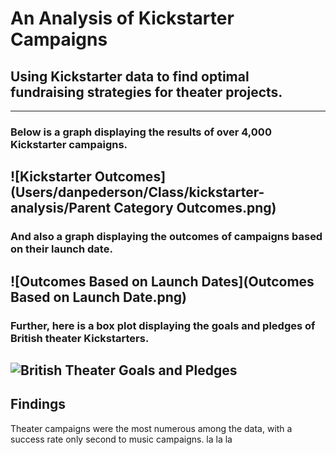# An Analysis of Kickstarter Campaigns
## Using Kickstarter data to find optimal fundraising strategies for theater projects.
---
### Below is a graph displaying the results of over 4,000 Kickstarter campaigns.
![Kickstarter Outcomes](Users/danpederson/Class/kickstarter-analysis/Parent Category Outcomes.png)
---
### And also a graph displaying the outcomes of campaigns based on their launch date.
![Outcomes Based on Launch Dates](Outcomes Based on Launch Date.png)
---
### Further, here is a box plot displaying the goals and pledges of British theater Kickstarters.
![British Theater Goals and Pledges](gb_box_plot.png)
---
## Findings
Theater campaigns were the most numerous among the data, with a success rate only second to music campaigns. la la la
